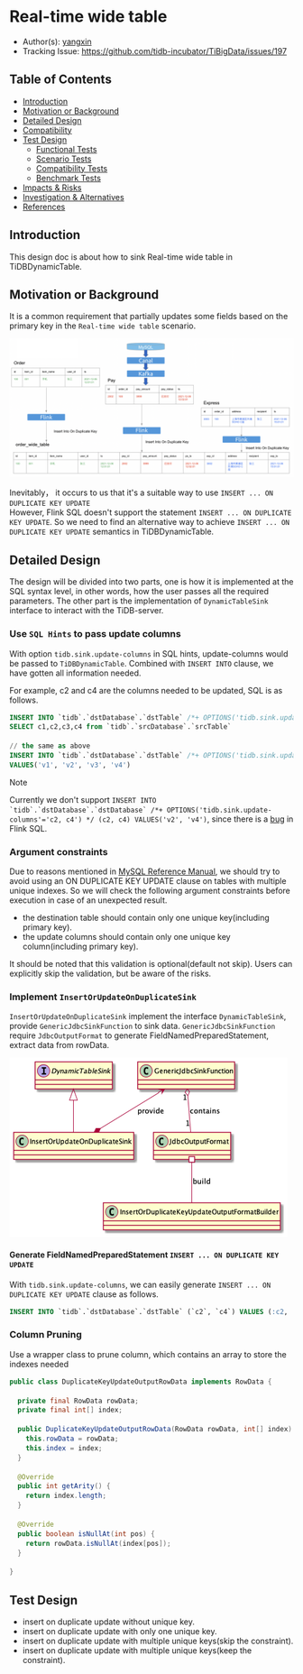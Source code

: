 # Real-time wide table 

- Author(s): [yangxin](http://github.com/xuanyu66)
- Tracking Issue: https://github.com/tidb-incubator/TiBigData/issues/197

## Table of Contents

* [Introduction](#introduction)
* [Motivation or Background](#motivation-or-background)
* [Detailed Design](#detailed-design)
* [Compatibility](#compatibility)
* [Test Design](#test-design)
    * [Functional Tests](#functional-tests)
    * [Scenario Tests](#scenario-tests)
    * [Compatibility Tests](#compatibility-tests)
    * [Benchmark Tests](#benchmark-tests)
* [Impacts & Risks](#impacts--risks)
* [Investigation & Alternatives](#investigation--alternatives)
* [References](#references)

## Introduction

This design doc is about how to sink Real-time wide table in TiDBDynamicTable.

## Motivation or Background

It is a common requirement that partially updates some fields based on the primary key in the `Real-time wide table` scenario.

![image alt text](imgs/real-time-wide-table/Materialized-View.png)

Inevitably， it occurs to us that it's a suitable way to use `INSERT ... ON DUPLICATE KEY UPDATE`  
However, Flink SQL doesn't support the statement `INSERT ... ON DUPLICATE KEY UPDATE`. So we need to find an alternative way to achieve `INSERT ... ON DUPLICATE KEY UPDATE` semantics in TiDBDynamicTable. 

## Detailed Design

The design will be divided into two parts, one is how it is implemented at the SQL syntax level, in other words, how the user passes all the required parameters. 
The other part is the implementation of `DynamicTableSink` interface to interact with the TiDB-server.

### Use `SQL Hints` to pass update columns

With option `tidb.sink.update-columns` in SQL hints, update-columns would be passed to `TiDBDynamicTable`. Combined with `INSERT INTO` clause, we have gotten all information needed.

For example, c2 and c4 are the columns needed to be updated, SQL is as follows.

```sql
INSERT INTO `tidb`.`dstDatabase`.`dstTable` /*+ OPTIONS('tidb.sink.update-columns'='c2, c4') */ 
SELECT c1,c2,c3,c4 from `tidb`.`srcDatabase`.`srcTable`

// the same as above 
INSERT INTO `tidb`.`dstDatabase`.`dstTable` /*+ OPTIONS('tidb.sink.update-columns'='c2, c4') */
VALUES('v1', 'v2', 'v3', 'v4')
```

> [!NOTE]
> Currently we don't support ```INSERT INTO `tidb`.`dstDatabase`.`dstDatabase` /*+ OPTIONS('tidb.sink.update-columns'='c2, c4') */ (c2, c4)
VALUES('v2', 'v4')```, since there is a [bug](https://issues.apache.org/jira/browse/FLINK-27683) in Flink SQL.

### Argument constraints

Due to reasons mentioned in [MySQL Reference Manual](https://dev.mysql.com/doc/refman/8.0/en/insert-on-duplicate.html), we should try to avoid using an ON DUPLICATE KEY UPDATE clause on tables with multiple unique indexes.
So we will check the following argument constraints before execution in case of an unexpected result.
- the destination table should contain only one unique key(including primary key).
- the update columns should contain only one unique key column(including primary key).

It should be noted that this validation is optional(default not skip). Users can explicitly skip the validation, but be aware of the risks.

### Implement `InsertOrUpdateOnDuplicateSink`

`InsertOrUpdateOnDuplicateSink` implement the interface `DynamicTableSink`, provide `GenericJdbcSinkFunction` to sink data.
`GenericJdbcSinkFunction` require `JdbcOutputFormat` to generate FieldNamedPreparedStatement, extract data from rowData.

![image alt text](imgs/real-time-wide-table/classes.png)

#### Generate FieldNamedPreparedStatement `INSERT ... ON DUPLICATE KEY UPDATE`

With `tidb.sink.update-columns`, we can easily generate `INSERT ... ON DUPLICATE KEY UPDATE` clause as follows. 

```sql
INSERT INTO `tidb`.`dstDatabase`.`dstTable` (`c2`, `c4`) VALUES (:c2, :c4) ON DUPLICATE KEY UPDATE `c2`=VALUES(:c2), `c4`=VALUES(:c4)
```

### Column Pruning

Use a wrapper class to prune column, which contains an array to store the indexes needed

```java
public class DuplicateKeyUpdateOutputRowData implements RowData {

  private final RowData rowData;
  private final int[] index;

  public DuplicateKeyUpdateOutputRowData(RowData rowData, int[] index) {
    this.rowData = rowData;
    this.index = index;
  }

  @Override
  public int getArity() {
    return index.length;
  }

  @Override
  public boolean isNullAt(int pos) {
    return rowData.isNullAt(index[pos]);
  }

}
```

## Test Design

- insert on duplicate update without unique key.
- insert on duplicate update with only one unique key.
- insert on duplicate update with multiple unique keys(skip the constraint).
- insert on duplicate update with multiple unique keys(keep the constraint).



